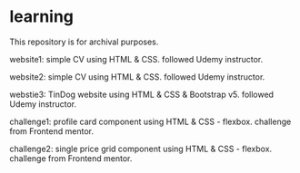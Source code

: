 # learning

This repository is for archival purposes.

website1: simple CV using HTML & CSS. followed Udemy instructor.

website2: simple CV using HTML & CSS. followed Udemy instructor.

webstie3: TinDog website using HTML & CSS & Bootstrap v5. followed Udemy instructor.

challenge1: profile card component using HTML & CSS - flexbox. challenge from Frontend mentor.

challenge2: single price grid component using HTML & CSS - flexbox. challenge from Frontend mentor.
